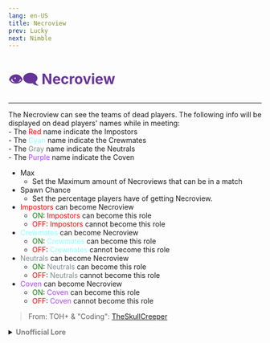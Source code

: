 ```yaml
---
lang: en-US
title: Necroview
prev: Lucky
next: Nimble
---
```


# <font color=#663399>👁️‍🗨️ <b>Necroview</b></font> <Badge text="Helpful" type="tip" vertical="middle"/>
---

The Necroview can see the teams of dead players. The following info will be displayed on dead players' names while in meeting:<br>
\- The <font color=red>Red</font> name indicate the Impostors<br>
\- The <font color=#8cffff>Cyan</font> name indicate the Crewmates<br>
\- The <font color=#7c8c8d>Gray</font> name indicate the Neutrals<br>
\- The <font color=#ac42f2>Purple</font> name indicate the Coven
* Max
  * Set the Maximum amount of Necroviews that can be in a match
* Spawn Chance
  * Set the percentage players have of getting Necroview.
* <font color=red>Impostors</font> can become Necroview
  * <font color=green>ON</font>: <font color=red>Impostors</font> can become this role
  * <font color=red>OFF</font>: <font color=red>Impostors</font> cannot become this role
* <font color=#8cffff>Crewmates</font> can become Necroview
  * <font color=green>ON</font>: <font color=#8cffff>Crewmates</font> can become this role
  * <font color=red>OFF</font>: <font color=#8cffff>Crewmates</font> cannot become this role
* <font color=#7f8c8d>Neutrals</font> can become Necroview
  * <font color=green>ON</font>: <font color=#7f8c8d>Neutrals</font> can become this role
  * <font color=red>OFF</font>: <font color=#7f8c8d>Neutrals</font> cannot become this role
* <font color=#ac42f2>Coven</font> can become Necroview
  * <font color=green>ON</font>: <font color=#ac42f2>Coven</font> can become this role
  * <font color=red>OFF</font>: <font color=#ac42f2>Coven</font> cannot become this role

> From: TOH+ & "Coding": [TheSkullCreeper](https://github.com/Loonie-Toons)

<details>
<summary><b><font color=gray>Unofficial Lore</font></b></summary>

Placeholder: This role is a ROLE OH EM GOSH
> Submitted by: Member
</details>